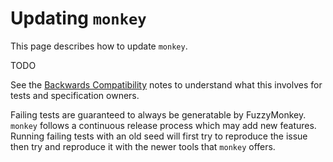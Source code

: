 # Updating `monkey`

This page describes how to update `monkey`.

TODO

See the [Backwards Compatibility](./backwards-compatibility.md) notes to understand what this involves for tests and specification owners.


Failing tests are guaranteed to always be generatable by FuzzyMonkey. `monkey` follows a continuous release process which may add new features.
Running failing tests with an old seed will first try to reproduce the issue then try and reproduce it with the newer tools that `monkey` offers.
